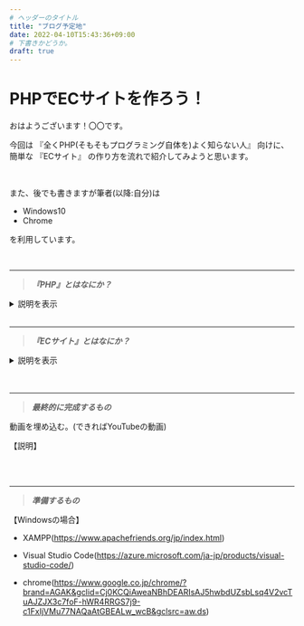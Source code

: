 ```yaml
---
# ヘッダーのタイトル
title: "ブログ予定地"
date: 2022-04-10T15:43:36+09:00
# 下書きかどうか。
draft: true
---
```

# **PHPでECサイトを作ろう！**

おはようございます！〇〇です。  

今回は 『全くPHP(そもそもプログラミング自体を)よく知らない人』 向けに、  
簡単な 『ECサイト』 の作り方を流れで紹介してみようと思います。  

<br />

また、後でも書きますが筆者(以降:自分)は  
* Windows10
* Chrome  

を利用しています。

<br />

---

 > ***『PHP』とはなにか？*** 
<details>
  <summary>説明を表示</summary>
  ザックリと言うと、<span style="color: #ff4500; ">Web 開発に適しているプログラミング言語</span>です。 <br />
  もっと言うと、サーバーサイドで使用されるスクリプト言語です。<br /><br />
  初心者の方はイメージし難いと思うので、現時点でそこまで意識する必要はありません。<br />
  ただ、知識としては必要になってくるので、慣れてきたら『プログラミング言語』『サーバーサイド』などを調べてみましょう。<br /><br />

  >>「<a href="https://www.php.net/manual/ja/index.php">PHP マニュアル</a>」<br />
  The PHP Group (<a href="https://www.php.net/">https://www.php.net/ </a>)<br />

  >>「<a href="https://ja.wikipedia.org/wiki/PHP_(%E3%83%97%E3%83%AD%E3%82%B0%E3%83%A9%E3%83%9F%E3%83%B3%E3%82%B0%E8%A8%80%E8%AA%9E)">PHP (プログラミング言語)</a>」<br />
  フリー百科事典『ウィキペディア（Wikipedia）』（<a href="https://ja.wikipedia.org/">https://ja.wikipedia.org/ </a>）<br />

</details><br />

--- 
> ***『ECサイト』とはなにか？*** 
<details>
  <summary>説明を表示</summary>
  ザックリと言うと、<span style="color: #ff4500; ">ネットショッピングが出来るサイト</span>です。 <br />
  例えば、『Amazon』『楽天市場』『Yahooショッピング』なんかが有名ですね。<br /><br />

  >>「<a href="https://ja.wikipedia.org/wiki/PHP_(%E3%83%97%E3%83%AD%E3%82%B0%E3%83%A9%E3%83%9F%E3%83%B3%E3%82%B0%E8%A8%80%E8%AA%9E)">ECサイト</a>」<br />
  フリー百科事典『ウィキペディア（Wikipedia）』（<a href="https://ja.wikipedia.org/">https://ja.wikipedia.org/ </a>）<br />

</details><br /><br />

---
>***最終的に完成するもの***  

動画を埋め込む。(できればYouTubeの動画)

【説明】


<br /><br />

---
>***準備するもの***  

【Windowsの場合】
* XAMPP(<a href="https://www.apachefriends.org/jp/index.html">https://www.apachefriends.org/jp/index.html</a>)<br />
  
* Visual Studio Code(<a href="https://azure.microsoft.com/ja-jp/products/visual-studio-code/">https://azure.microsoft.com/ja-jp/products/visual-studio-code/</a>)
  
* chrome(<a href="https://www.google.co.jp/chrome/?brand=AGAK&gclid=Cj0KCQiAweaNBhDEARIsAJ5hwbdUZsbLsq4V2vcTuAJZJX3c7foF-hWR4RRGS7j9-c1FxIjVMu77NAQaAtGBEALw_wcB&gclsrc=aw.ds">https://www.google.co.jp/chrome/?brand=AGAK&gclid=Cj0KCQiAweaNBhDEARIsAJ5hwbdUZsbLsq4V2vcTuAJZJX3c7foF-hWR4RRGS7j9-c1FxIjVMu77NAQaAtGBEALw_wcB&gclsrc=aw.ds</a>)

















